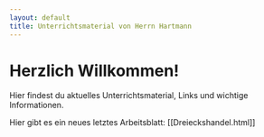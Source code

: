 ```yaml
---
layout: default
title: Unterrichtsmaterial von Herrn Hartmann
---
```


# Herzlich Willkommen!

Hier findest du aktuelles Unterrichtsmaterial, Links und wichtige Informationen. 


Hier gibt es ein neues 
letztes Arbeitsblatt: [[Dreieckshandel.html]]

